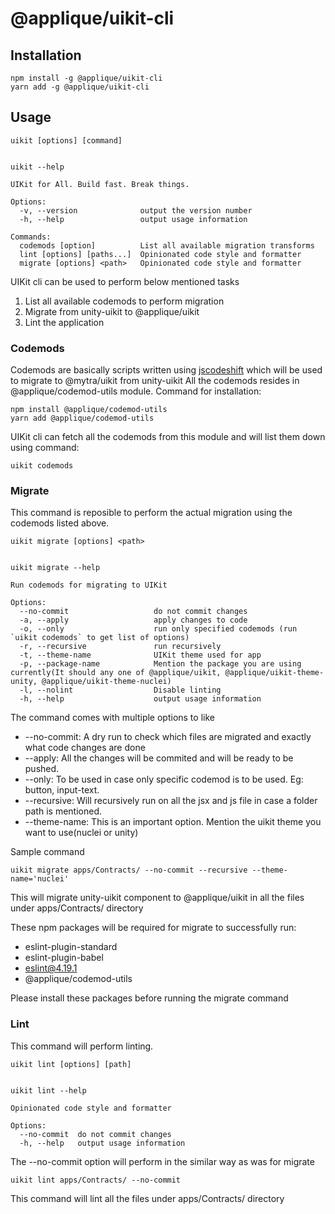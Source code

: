 # @applique/uikit-cli

## Installation


```
npm install -g @applique/uikit-cli
yarn add -g @applique/uikit-cli
```

## Usage

```
uikit [options] [command]


uikit --help

UIKit for All. Build fast. Break things.

Options:
  -v, --version              output the version number
  -h, --help                 output usage information

Commands:
  codemods [option]          List all available migration transforms
  lint [options] [paths...]  Opinionated code style and formatter
  migrate [options] <path>   Opinionated code style and formatter
```

UIKit cli can be used to perform below mentioned tasks

1. List all available codemods to perform migration 
2. Migrate from unity-uikit to @applique/uikit
3. Lint the application

### Codemods
Codemods are basically scripts written using [jscodeshift](https://github.com/facebook/jscodeshift) which will be used to migrate to @mytra/uikit from unity-uikit
All the codemods resides in @applique/codemod-utils module. Command for installation:


```
npm install @applique/codemod-utils
yarn add @applique/codemod-utils
```

UIKit cli can fetch all the codemods from this module and will list them down using command:

```
uikit codemods
```

### Migrate

This command is reposible to perform the actual migration using the codemods listed above.
 

```
uikit migrate [options] <path>


uikit migrate --help

Run codemods for migrating to UIKit

Options:
  --no-commit                   do not commit changes
  -a, --apply                   apply changes to code
  -o, --only                    run only specified codemods (run `uikit codemods` to get list of options)
  -r, --recursive               run recursively
  -t, --theme-name              UIKit theme used for app
  -p, --package-name            Mention the package you are using currently(It should any one of @applique/uikit, @applique/uikit-theme-unity, @applique/uikit-theme-nuclei)
  -l, --nolint                  Disable linting
  -h, --help                    output usage information
```

The command comes with multiple options to like
* --no-commit: A dry run to check which files are migrated and exactly what code changes are done
* --apply: All the changes will be commited and will be ready to be pushed.
* --only: To be used in case only specific codemod is to be used. Eg: button, input-text.
* --recursive: Will recursively run on all the jsx and js file in case a folder path is mentioned.
* --theme-name: This is an important option. Mention the uikit theme you want to use(nuclei or unity)

Sample command
```
uikit migrate apps/Contracts/ --no-commit --recursive --theme-name='nuclei'
```

This will migrate unity-uikit component to @applique/uikit in all the files under apps/Contracts/ directory

These npm packages will be required for migrate to successfully run:

* eslint-plugin-standard
* eslint-plugin-babel
* eslint@4.19.1
* @applique/codemod-utils

Please install these packages before running the migrate command

### Lint

This command will perform linting.

```
uikit lint [options] [path]


uikit lint --help

Opinionated code style and formatter

Options:
  --no-commit  do not commit changes
  -h, --help   output usage information
```

The --no-commit option will perform in the similar way as was for migrate

```
uikit lint apps/Contracts/ --no-commit
```

This command will lint all the files under apps/Contracts/ directory